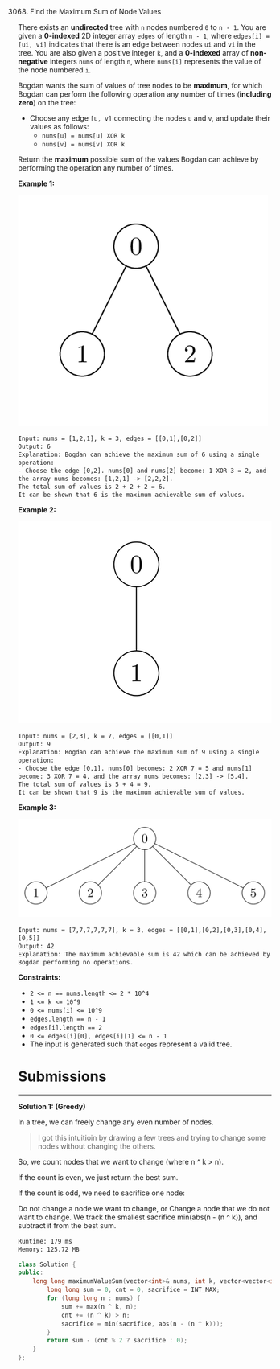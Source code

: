 3068. Find the Maximum Sum of Node Values

There exists an **undirected** tree with `n` nodes numbered `0` to `n - 1`. You are given a **0-indexed** 2D integer array `edges` of length `n - 1`, where `edges[i] = [ui, vi]` indicates that there is an edge between nodes `ui` and `vi` in the tree. You are also given a positive integer `k`, and a **0-indexed** array of **non-negative** integers `nums` of length `n`, where `nums[i]` represents the value of the node numbered `i`.

Bogdan wants the sum of values of tree nodes to be **maximum**, for which Bogdan can perform the following operation any number of times (**including zero**) on the tree:

* Choose any edge `[u, v]` connecting the nodes `u` and `v`, and update their values as follows:
    * `nums[u] = nums[u] XOR k`
    * `nums[v] = nums[v] XOR k`

Return the **maximum** possible sum of the values Bogdan can achieve by performing the operation any number of times.

 

**Example 1:**

![3068_screenshot-2023-11-10-012513.png](img/3068_screenshot-2023-11-10-012513.png)
```
Input: nums = [1,2,1], k = 3, edges = [[0,1],[0,2]]
Output: 6
Explanation: Bogdan can achieve the maximum sum of 6 using a single operation:
- Choose the edge [0,2]. nums[0] and nums[2] become: 1 XOR 3 = 2, and the array nums becomes: [1,2,1] -> [2,2,2].
The total sum of values is 2 + 2 + 2 = 6.
It can be shown that 6 is the maximum achievable sum of values.
```

**Example 2:**

![3068_screenshot-2024-01-09-220017.png](img/3068_screenshot-2024-01-09-220017.png)
```
Input: nums = [2,3], k = 7, edges = [[0,1]]
Output: 9
Explanation: Bogdan can achieve the maximum sum of 9 using a single operation:
- Choose the edge [0,1]. nums[0] becomes: 2 XOR 7 = 5 and nums[1] become: 3 XOR 7 = 4, and the array nums becomes: [2,3] -> [5,4].
The total sum of values is 5 + 4 = 9.
It can be shown that 9 is the maximum achievable sum of values.
```

**Example 3:**

![3068_screenshot-2023-11-10-012641.png](img/3068_screenshot-2023-11-10-012641.png)
```
Input: nums = [7,7,7,7,7,7], k = 3, edges = [[0,1],[0,2],[0,3],[0,4],[0,5]]
Output: 42
Explanation: The maximum achievable sum is 42 which can be achieved by Bogdan performing no operations.
```

**Constraints:**

* `2 <= n == nums.length <= 2 * 10^4`
* `1 <= k <= 10^9`
* `0 <= nums[i] <= 10^9`
* `edges.length == n - 1`
* `edges[i].length == 2`
* `0 <= edges[i][0], edges[i][1] <= n - 1`
* The input is generated such that `edges` represent a valid tree.

# Submissions
---
**Solution 1: (Greedy)**

In a tree, we can freely change any even number of nodes.

> I got this intuitioin by drawing a few trees and trying to change some nodes without changing the others.

So, we count nodes that we want to change (where n ^ k > n).

If the count is even, we just return the best sum.

If the count is odd, we need to sacrifice one node:

Do not change a node we want to change, or
Change a node that we do not want to change.
We track the smallest sacrifice min(abs(n - (n ^ k)), and subtract it from the best sum.

```
Runtime: 179 ms
Memory: 125.72 MB
```
```c++
class Solution {
public:
    long long maximumValueSum(vector<int>& nums, int k, vector<vector<int>>& edges) {
        long long sum = 0, cnt = 0, sacrifice = INT_MAX;
        for (long long n : nums) {
            sum += max(n ^ k, n);
            cnt += (n ^ k) > n;
            sacrifice = min(sacrifice, abs(n - (n ^ k)));
        }
        return sum - (cnt % 2 ? sacrifice : 0);
    }
};
```
